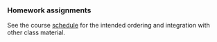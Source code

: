 ### Homework assignments

See the course [schedule](../doc/Schedule.md) for the intended ordering and integration with other class material.
